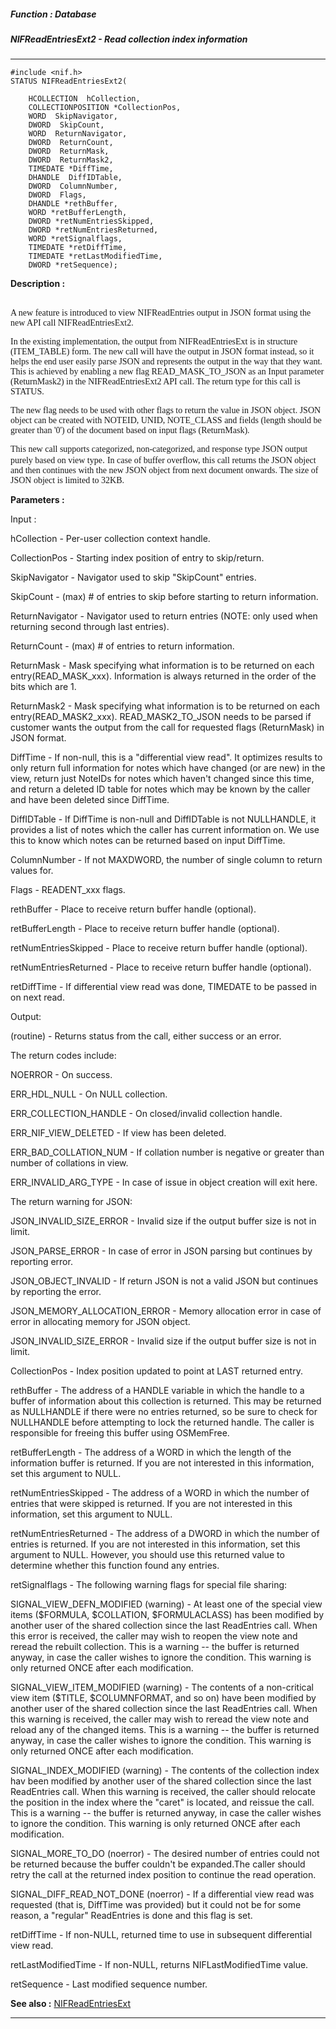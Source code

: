 ##### Function : Database 
##### NIFReadEntriesExt2 - Read collection index information
---
```
#include <nif.h>
STATUS NIFReadEntriesExt2(

	HCOLLECTION  hCollection,
	COLLECTIONPOSITION *CollectionPos,
	WORD  SkipNavigator,
	DWORD  SkipCount,
	WORD  ReturnNavigator,
	DWORD  ReturnCount,
	DWORD  ReturnMask,
	DWORD  ReturnMask2,
	TIMEDATE *DiffTime,
	DHANDLE  DiffIDTable,
	DWORD  ColumnNumber,
	DWORD  Flags,
	DHANDLE *rethBuffer,
	WORD *retBufferLength,
	DWORD *retNumEntriesSkipped,
	DWORD *retNumEntriesReturned,
	WORD *retSignalflags,
	TIMEDATE *retDiffTime,
	TIMEDATE *retLastModifiedTime,
	DWORD *retSequence);
```

**Description :**

<br>
<font face="Times New Roman">A new feature is introduced to view NIFReadEntries output in JSON format using the new API call NIFReadEntriesExt2.

In the existing implementation, the output from NIFReadEntriesExt is in structure (ITEM_TABLE) form. The new call will have the output in JSON format instead, so it helps the end user easily parse JSON and represents the output in the way that they want. This is achieved by enabling a new flag READ_MASK_TO_JSON as an Input parameter (ReturnMask2) in the NIFReadEntriesExt2 API call. The return type for this call is STATUS.

The new flag needs to be used with other flags to return the value in JSON object. JSON object can be created with NOTEID, UNID, NOTE_CLASS and fields (length should be greater than '0') of the document based on input flags (ReturnMask).</font>

<p><font face="Times New Roman">This new call supports categorized, non-categorized, and response type JSON output purely based on view type</font>. <font face="Times New Roman">In case of buffer overflow, this call returns the JSON object and then continues with the new JSON object from next document onwards. The size of JSON object is limited to 32KB.</font>


**Parameters :**

Input :

hCollection  -  Per-user collection context handle.

CollectionPos  -  Starting index position of entry to skip/return.

SkipNavigator  -  Navigator used to skip "SkipCount" entries.

SkipCount  -  (max) # of entries to skip before starting to return information.

ReturnNavigator  -  Navigator used to return entries (NOTE: only used when returning second through last entries).

ReturnCount  -  (max) # of entries to return information.

ReturnMask  -  Mask specifying what information is to be returned on each entry(READ_MASK_xxx).  Information is always returned in the order of the bits which are 1.

ReturnMask2  -  Mask specifying what information is to be returned on each entry(READ_MASK2_xxx). READ_MASK2_TO_JSON needs to be parsed if customer wants the output from the call for requested flags (ReturnMask) in JSON format.

DiffTime  -  If non-null, this is a "differential view read". It optimizes results to only return full information for notes which have changed (or are new) in the view, return just NoteIDs for notes which haven't changed since this time, and return a deleted ID table for notes which may be known by the caller and have been deleted since DiffTime.

DiffIDTable  -  If DiffTime is non-null and DiffIDTable is not NULLHANDLE, it provides a list of notes which the caller has current information on. We use this to know which notes can be returned based on input DiffTime.

ColumnNumber  -  If not MAXDWORD, the number of single column to return values for.

Flags  -  READENT_xxx flags.

rethBuffer  -  Place to receive return buffer handle (optional).

retBufferLength  -  Place to receive return buffer handle (optional).

retNumEntriesSkipped  -  Place to receive return buffer handle (optional).

retNumEntriesReturned  -  Place to receive return buffer handle (optional).

retDiffTime  -  If differential view read was done, TIMEDATE to be passed in on next read.


Output:

(routine)  -  Returns status from the call, either success or an error.

The return codes include: 

NOERROR - On success.

ERR_HDL_NULL - On NULL collection.

ERR_COLLECTION_HANDLE - On closed/invalid collection handle.

ERR_NIF_VIEW_DELETED - If view has been deleted.

ERR_BAD_COLLATION_NUM - If collation number is negative or greater than number of collations in view.

ERR_INVALID_ARG_TYPE - In case of issue in object creation will exit here.

The return warning for JSON:

JSON_INVALID_SIZE_ERROR -  Invalid size if the output buffer size is not in limit.

JSON_PARSE_ERROR - In case of error in JSON parsing but continues by reporting error.

JSON_OBJECT_INVALID - If return JSON is not a valid JSON but continues by reporting the error.

JSON_MEMORY_ALLOCATION_ERROR - Memory allocation error in case of error in allocating memory for JSON object.

JSON_INVALID_SIZE_ERROR -  Invalid size if the output buffer size is not in limit.


CollectionPos  -  Index position updated to point at LAST returned entry.

rethBuffer  -  The address of a HANDLE variable in which the handle to a buffer of information about this collection is returned.  This may be returned as NULLHANDLE if there were no entries returned, so be sure to check for NULLHANDLE before attempting to lock the returned handle. The caller is responsible for freeing this buffer using OSMemFree.

retBufferLength  -  The address of a WORD in which the length of the information buffer is returned. If you are not interested in this information, set this argument to NULL.

retNumEntriesSkipped  -  The address of a WORD in which the number of entries that were skipped is returned. If you are not interested in this information, set this argument to NULL.

retNumEntriesReturned  -  The address of a DWORD in which the number of entries is returned. If you are not interested in this information, set this argument to NULL. However, you should use this returned value to determine whether this function found any entries.

retSignalflags  -  The following warning flags for special file sharing:
		
SIGNAL_VIEW_DEFN_MODIFIED (warning) - At least one of the special view items ($FORMULA, $COLLATION, $FORMULACLASS) has been modified by another user of the shared collection since the last ReadEntries call. When this error is received, the caller may wish to reopen the view note and reread the rebuilt collection. This is a warning -- the buffer is returned anyway, in case the caller wishes to ignore the condition. This warning is only returned ONCE after each modification.
		
SIGNAL_VIEW_ITEM_MODIFIED (warning) - The contents of a non-critical view item ($TITLE, $COLUMNFORMAT, and so on) have been modified by another user of the shared collection since the last ReadEntries call. When this warning is received, the caller may wish to reread the view note and reload any of the changed items. This is a warning -- the buffer is returned anyway, in case the caller wishes to ignore the condition. This warning is only returned ONCE after each modification.
		
SIGNAL_INDEX_MODIFIED (warning) - The contents of the collection index hav been modified by another user of the shared collection since the last ReadEntries call.  When this warning is received, the caller should relocate the position in the index where the "caret" is located, and reissue the call. This is a warning -- the buffer is returned anyway, in case the caller wishes to ignore the condition. This warning is only returned ONCE after each modification.
		
SIGNAL_MORE_TO_DO (noerror) - The desired number of entries could not be returned because the buffer couldn't be expanded.The caller should retry the call at the returned index position to continue the read operation. 

SIGNAL_DIFF_READ_NOT_DONE (noerror) - If a differential view read was requested (that is, DiffTime was provided) but it could not be for some reason, a "regular" ReadEntries is done and this flag is set.

retDiffTime  -  If non-NULL, returned time to use in subsequent differential view read.

retLastModifiedTime  -  If non-NULL, returns NIFLastModifiedTime value.

retSequence  -  Last modified sequence number.



**See also :**
[NIFReadEntriesExt](/domino-c-api-docs/reference/Func/NIFReadEntriesExt)

---

